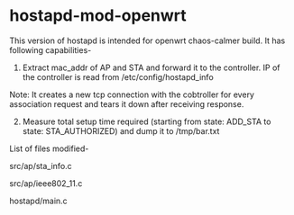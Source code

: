 # hostapd-mod-openwrt
This version of hostapd is intended for openwrt chaos-calmer build.
It has following capabilities-

1. Extract mac_addr of AP and STA and forward it to the controller. IP of the controller is read from /etc/config/hostapd_info

Note: It creates a new tcp connection with the cobtroller for every association request and tears it down after receiving response.

2. Measure total setup time required (starting from state: ADD_STA  to state: STA_AUTHORIZED) and dump it to /tmp/bar.txt


List of files modified-

src/ap/sta_info.c 

src/ap/ieee802_11.c 

hostapd/main.c

